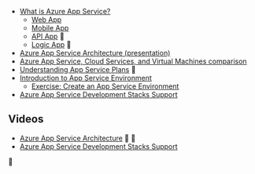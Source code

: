 * [What is Azure App Service?](/documentation/articles/app-service-value-prop-what-is/)
  * [Web App](/documentation/articles/app-service-web-overview/)
  * [Mobile App](/documentation/articles/app-service-mobile-value-prop/)
  * [API App](/documentation/articles/app-service-api-apps-why-best-platform/)

  * [Logic App](/documentation/articles/app-service-logic-what-are-logic-apps/)

* [Azure App Service Architecture (presentation)](http://www.slideshare.net/maartenba/windows-azure-web-sites-things-they-dont-teach-kids-in-school-comunity-day-2013)
* [Azure App Service, Cloud Services, and Virtual Machines comparison](/documentation/articles/choose-web-site-cloud-service-vm/)
* [Understanding App Service Plans](/documentation/articles/azure-web-sites-web-hosting-plans-in-depth-overview/)

* [Introduction to App Service Environment](/documentation/articles/app-service-app-service-environment-intro/)
  * [Exercise: Create an App Service Environment](/documentation/articles/app-service-web-how-to-create-an-app-service-environment/)
* [Azure App Service Development Stacks Support](/blog/windows-azure-websites-development-stacks-support/)

## Videos

* [Azure App Service Architecture](/documentation/videos/why-azure-web-sites-plus-architecture/)


* [Azure App Service Development Stacks Support](https://azure.microsoft.com/blog/windows-azure-websites-development-stacks-support/)

